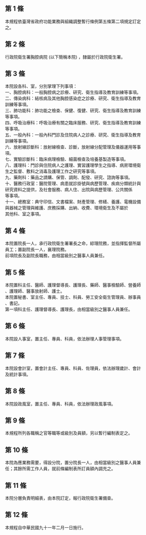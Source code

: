 第 1 條
-------
本規程依臺灣省政府功能業務與組織調整暫行條例第五條第二項規定訂定  
之。

第 2 條
-------
行政院衛生署胸腔病院 (以下簡稱本院) ，隸屬於行政院衛生署。

第 3 條
-------
本院設各科、室，分別掌理下列事項：  
一、胸腔病科：一般胸腔病之診療、研究、衛生指導及教育訓練等事項。  
二、傳染病科：結核病及其他胸腔感染症之診療、研究、衛生指導及教育  
    訓練等事項。  
三、肺功能科：肺功能之檢查、保健、復健、研究、衛生指導及教育訓練  
    等事項。  
四、呼吸治療科：呼吸治療有關之臨床服務、研究、衛生指導及教育訓練  
    等事項。  
五、一般內科：一般內科門診及住院病人之診療、研究、衛生指導及教育  
    訓練等事項。  
六、放射線診斷科：放射線檢查、診斷，放射線分配管理及儀器運用等事  
    項。  
七、實驗診斷科：臨床病理檢驗、細菌檢查及培養基製造等事項。  
八、護理科：門診與住院病人之護理、實習護理學生之指導、病房環境衛  
    生之監督、敷料之消毒及護理工作之研究等事項。  
九、藥劑科：藥品之請購、保管、調劑、配發、研究、諮詢等事項。  
十、醫務行政室：醫院管理、病患就診掛號與病歷管理、疾病分類統計與  
    研究資料之提供，及社會服務、病人住、出院與病歷管理、公共關係  
    等事項。  
十一、總務室：典守印信、文書檔案、財產管理、修繕、養護、電機設備  
      與器械之管理與維護、庶務採購、出納、收費、環境衛生及不屬於  
      其他科、室之事項。

第 4 條
-------
本院置院長一人，承行政院衛生署署長之命，綜理院務，並指揮監督所屬  
員工；置副院長一人，襄理院務。  
前項院長及副院長職務，由相當級別之醫事人員兼任。

第 5 條
-------
本院置科主任、醫師、護理督導長、護理長、藥師、醫事檢驗師、營養師  
、護理師、醫事放射師、護士。  
本院置秘書、室主任、專員、技士、科員、勞工安全衛生管理員、辦事員  
、書記。  
第一項科主任、護理督導長、護理長，由相當級別之醫事人員兼任。

第 6 條
-------
本院設人事室，置主任、專員、科員，依法辦理人事管理事項。

第 7 條
-------
本院設會計室，置會計主任、專員、科員、佐理員，依法辦理歲計、會計  
及統計事項。

第 8 條
-------
本院設政風室，置主任、專員、科員，依法辦理政風事項。

第 9 條
-------
本規程所列各職稱之官等職等或級別及員額，另以暫行編制表定之。

第 10 條
--------
本院為應業務需要，得設分院，置分院長一人，由相當級別之醫事人員兼  
任；其餘所需工作人員，就前條編制表所訂員額內調充之。

第 11 條
--------
本院分層負責明細表，由本院訂定，報行政院衛生署備查。

第 12 條
--------
本規程自中華民國九十一年二月一日施行。

